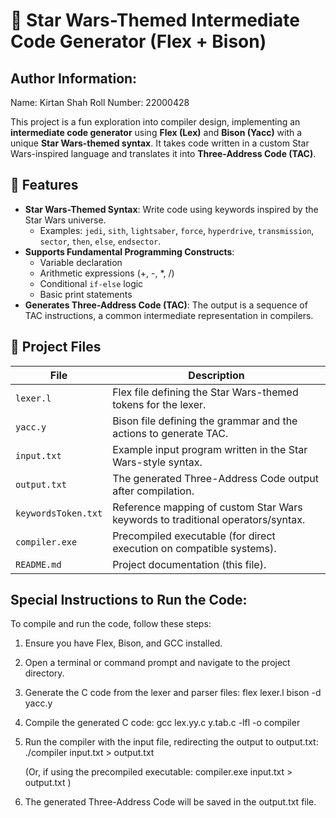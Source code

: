 # 🌌 Star Wars-Themed Intermediate Code Generator (Flex + Bison)

## Author Information:

Name: Kirtan Shah
Roll Number: 22000428

This project is a fun exploration into compiler design, implementing an **intermediate code generator** using **Flex (Lex)** and **Bison (Yacc)** with a unique **Star Wars-themed syntax**. It takes code written in a custom Star Wars-inspired language and translates it into **Three-Address Code (TAC)**.

## 🚀 Features

- **Star Wars-Themed Syntax**: Write code using keywords inspired by the Star Wars universe.
  - Examples: `jedi`, `sith`, `lightsaber`, `force`, `hyperdrive`, `transmission`, `sector`, `then`, `else`, `endsector`.
- **Supports Fundamental Programming Constructs**:
  - Variable declaration
  - Arithmetic expressions (+, -, *, /)
  - Conditional `if-else` logic
  - Basic print statements
- **Generates Three-Address Code (TAC)**: The output is a sequence of TAC instructions, a common intermediate representation in compilers.

## 📁 Project Files

| File                  | Description                                                     |
|-----------------------|-----------------------------------------------------------------|
| `lexer.l`             | Flex file defining the Star Wars-themed tokens for the lexer.    |
| `yacc.y`              | Bison file defining the grammar and the actions to generate TAC. |
| `input.txt`           | Example input program written in the Star Wars-style syntax.     |
| `output.txt`          | The generated Three-Address Code output after compilation.      |
| `keywordsToken.txt`   | Reference mapping of custom Star Wars keywords to traditional operators/syntax. |
| `compiler.exe`        | Precompiled executable (for direct execution on compatible systems). |
| `README.md`           | Project documentation (this file).                             |


## Special Instructions to Run the Code:

To compile and run the code, follow these steps:

1.  Ensure you have Flex, Bison, and GCC installed.

2.  Open a terminal or command prompt and navigate to the project directory.

3.  Generate the C code from the lexer and parser files:
    flex lexer.l
    bison -d yacc.y

4.  Compile the generated C code:
    gcc lex.yy.c y.tab.c -lfl -o compiler

5.  Run the compiler with the input file, redirecting the output to output.txt:
    ./compiler input.txt > output.txt

    (Or, if using the precompiled executable:
     compiler.exe input.txt > output.txt )

6.  The generated Three-Address Code will be saved in the output.txt file.
